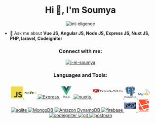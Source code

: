 <h1 align="center">Hi 👋, I'm Soumya</h1>

<p align="center"> <img src="https://komarev.com/ghpvc/?username=int-eligence&label=Profile%20views&color=0e75b6&style=flat" alt="int-eligence" /> </p>

- 💬 Ask me about **Vue JS, Angular JS, Node JS, Express JS, Nuxt JS, PHP, laravel, Codeigniter**


<h3 align="center">Connect with me:</h3>
<p align="center">
<a href="https://www.linkedin.com/in/i-m-soumya" target="blank"><img align="center" src="https://static-exp1.licdn.com/sc/h/8zliikpi39umlw2wr99gu4a0u" alt="i-m-soumya" height="30" width="40" /></a>
</p>

<h3 align="center">Languages and Tools:</h3>
<p align="center"> <a href="https://developer.mozilla.org/en-US/docs/Web/JavaScript" target="_blank"> <img src="https://raw.githubusercontent.com/devicons/devicon/master/icons/javascript/javascript-original.svg" alt="javascript" width="40" height="40" /> </a>
<a href="https://nodejs.org" target="_blank"> <img src="https://raw.githubusercontent.com/devicons/devicon/master/icons/nodejs/nodejs-original-wordmark.svg" alt="nodejs" width="40" height="40" /> </a>
<a href="https://expressjs.com/" target="_blank"> <img src="https://upload.wikimedia.org/wikipedia/commons/6/64/Expressjs.png" alt="Express" width="80" height="40" /> </a>
<a href="https://vuejs.org/" target="_blank"> <img src="https://raw.githubusercontent.com/devicons/devicon/master/icons/vuejs/vuejs-original-wordmark.svg" alt="vuejs" width="40" height="40" /> </a>
<a href="https://nuxtjs.org/" target="_blank"> <img src="https://www.vectorlogo.zone/logos/nuxtjs/nuxtjs-icon.svg" alt="nuxtjs" width="40" height="40" /> </a>
<a href="https://angular.io" target="_blank"> <img src="https://raw.githubusercontent.com/devicons/devicon/master/icons/angularjs/angularjs-original-wordmark.svg" alt="angularjs" width="100" height="50" /> </a><a href="https://www.postgresql.org" target="_blank"> <img src="https://raw.githubusercontent.com/devicons/devicon/master/icons/postgresql/postgresql-original-wordmark.svg" alt="postgresql" width="40" height="40" /> </a>
<a href="https://www.mysql.com/" target="_blank"> <img src="https://raw.githubusercontent.com/devicons/devicon/master/icons/mysql/mysql-original-wordmark.svg" alt="mysql" width="40" height="40" /> </a>
<a href="https://www.sqlite.org/" target="_blank"> <img src="https://www.vectorlogo.zone/logos/sqlite/sqlite-icon.svg" alt="sqlite" width="40" height="40" /> </a>
<a href="https://www.mongodb.com/" target="_blank"> <img src="https://webimages.mongodb.com/_com_assets/cms/kuyjf3vea2hg34taa-horizontal_default_slate_blue.svg" alt="MongoDB" width="80" height="40" /> </a>
<a href="https://aws.amazon.com/dynamodb/" target="_blank"> <img src="https://upload.wikimedia.org/wikipedia/commons/thumb/f/fd/DynamoDB.png/130px-DynamoDB.png" alt="Amazon DynamoDB" width="40" height="40" /> </a>
<a href="https://firebase.google.com/" target="_blank"> <img src="https://www.vectorlogo.zone/logos/firebase/firebase-icon.svg" alt="firebase" width="40" height="40" /> </a><a href="https://www.php.net" target="_blank"> <img src="https://raw.githubusercontent.com/devicons/devicon/master/icons/php/php-original.svg" alt="php" width="40" height="40" /> </a>
<a href="https://laravel.com/" target="_blank"> <img src="https://raw.githubusercontent.com/devicons/devicon/master/icons/laravel/laravel-plain-wordmark.svg" alt="laravel" width="40" height="40" /> </a>
<a href="https://codeigniter.com" target="_blank"> <img src="https://cdn.worldvectorlogo.com/logos/codeigniter.svg" alt="codeigniter" width="40" height="40" /> </a>
<a href="https://git-scm.com/" target="_blank"> <img src="https://www.vectorlogo.zone/logos/git-scm/git-scm-icon.svg" alt="git" width="40" height="40" /> </a>
<a href="https://postman.com" target="_blank"> <img src="https://www.vectorlogo.zone/logos/getpostman/getpostman-icon.svg" alt="postman" width="40" height="40" /> </a></p>
